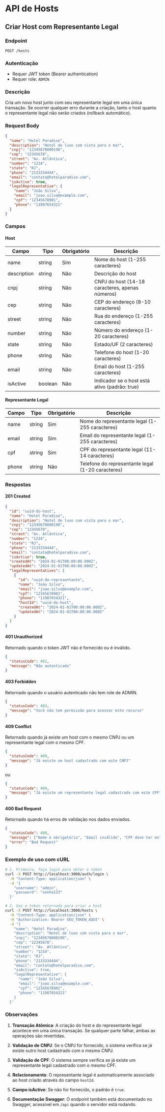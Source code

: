 # API de Hosts

## Criar Host com Representante Legal

### Endpoint

`POST /hosts`

### Autenticação

- Requer JWT token (Bearer authentication)
- Requer role: `ADMIN`

### Descrição

Cria um novo host junto com seu representante legal em uma única transação. Se ocorrer qualquer erro durante a criação, tanto o host quanto o representante legal não serão criados (rollback automático).

### Request Body

```json
{
  "name": "Hotel Paradise",
  "description": "Hotel de luxo com vista para o mar",
  "cnpj": "12345678000190",
  "cep": "12345678",
  "street": "Av. Atlântica",
  "number": "1234",
  "state": "RJ",
  "phone": "2133334444",
  "email": "contato@hotelparadise.com",
  "isActive": true,
  "legalRepresentative": {
    "name": "João Silva",
    "email": "joao.silva@example.com",
    "cpf": "12345678901",
    "phone": "11987654321"
  }
}
```

### Campos

#### Host

| Campo       | Tipo    | Obrigatório | Descrição                                       |
| ----------- | ------- | ----------- | ----------------------------------------------- |
| name        | string  | Sim         | Nome do host (1-255 caracteres)                 |
| description | string  | Não         | Descrição do host                               |
| cnpj        | string  | Não         | CNPJ do host (14-18 caracteres, apenas números) |
| cep         | string  | Não         | CEP do endereço (8-10 caracteres)               |
| street      | string  | Não         | Rua do endereço (1-255 caracteres)              |
| number      | string  | Não         | Número do endereço (1-20 caracteres)            |
| state       | string  | Não         | Estado/UF (2 caracteres)                        |
| phone       | string  | Não         | Telefone do host (1-20 caracteres)              |
| email       | string  | Não         | Email do host (1-255 caracteres)                |
| isActive    | boolean | Não         | Indicador se o host está ativo (padrão: true)   |

#### Representante Legal

| Campo | Tipo   | Obrigatório | Descrição                                         |
| ----- | ------ | ----------- | ------------------------------------------------- |
| name  | string | Sim         | Nome do representante legal (1-255 caracteres)    |
| email | string | Sim         | Email do representante legal (1-255 caracteres)   |
| cpf   | string | Sim         | CPF do representante legal (11-14 caracteres)     |
| phone | string | Não         | Telefone do representante legal (1-20 caracteres) |

### Respostas

#### 201 Created

```json
{
  "id": "uuid-do-host",
  "name": "Hotel Paradise",
  "description": "Hotel de luxo com vista para o mar",
  "cnpj": "12345678000190",
  "cep": "12345678",
  "street": "Av. Atlântica",
  "number": "1234",
  "state": "RJ",
  "phone": "2133334444",
  "email": "contato@hotelparadise.com",
  "isActive": true,
  "createdAt": "2024-01-01T00:00:00.000Z",
  "updatedAt": "2024-01-01T00:00:00.000Z",
  "legalRepresentatives": [
    {
      "id": "uuid-do-representante",
      "name": "João Silva",
      "email": "joao.silva@example.com",
      "cpf": "12345678901",
      "phone": "11987654321",
      "hostId": "uuid-do-host",
      "createdAt": "2024-01-01T00:00:00.000Z",
      "updatedAt": "2024-01-01T00:00:00.000Z"
    }
  ]
}
```

#### 401 Unauthorized

Retornado quando o token JWT não é fornecido ou é inválido.

```json
{
  "statusCode": 401,
  "message": "Não autenticado"
}
```

#### 403 Forbidden

Retornado quando o usuário autenticado não tem role de ADMIN.

```json
{
  "statusCode": 403,
  "message": "Você não tem permissão para acessar este recurso"
}
```

#### 409 Conflict

Retornado quando já existe um host com o mesmo CNPJ ou um representante legal com o mesmo CPF.

```json
{
  "statusCode": 409,
  "message": "Já existe um host cadastrado com este CNPJ"
}
```

ou

```json
{
  "statusCode": 409,
  "message": "Já existe um representante legal cadastrado com este CPF"
}
```

#### 400 Bad Request

Retornado quando há erros de validação nos dados enviados.

```json
{
  "statusCode": 400,
  "message": ["Nome é obrigatório", "Email inválido", "CPF deve ter entre 11 e 14 caracteres"],
  "error": "Bad Request"
}
```

### Exemplo de uso com cURL

```bash
# 1. Primeiro, faça login para obter o token
curl -X POST http://localhost:3000/auth/login \
  -H "Content-Type: application/json" \
  -d '{
    "username": "admin",
    "password": "senha123"
  }'

# 2. Use o token retornado para criar o host
curl -X POST http://localhost:3000/hosts \
  -H "Content-Type: application/json" \
  -H "Authorization: Bearer SEU_TOKEN_AQUI" \
  -d '{
    "name": "Hotel Paradise",
    "description": "Hotel de luxo com vista para o mar",
    "cnpj": "12345678000190",
    "cep": "12345678",
    "street": "Av. Atlântica",
    "number": "1234",
    "state": "RJ",
    "phone": "2133334444",
    "email": "contato@hotelparadise.com",
    "isActive": true,
    "legalRepresentative": {
      "name": "João Silva",
      "email": "joao.silva@example.com",
      "cpf": "12345678901",
      "phone": "11987654321"
    }
  }'
```

### Observações

1. **Transação Atômica**: A criação do host e do representante legal acontece em uma única transação. Se qualquer parte falhar, ambas as operações são revertidas.

2. **Validação de CNPJ**: Se o CNPJ for fornecido, o sistema verifica se já existe outro host cadastrado com o mesmo CNPJ.

3. **Validação de CPF**: O sistema sempre verifica se já existe um representante legal cadastrado com o mesmo CPF.

4. **Relacionamento**: O representante legal é automaticamente associado ao host criado através do campo `hostId`.

5. **Campo isActive**: Se não for fornecido, o padrão é `true`.

6. **Documentação Swagger**: O endpoint também está documentado no Swagger, acessível em `/api` quando o servidor está rodando.
